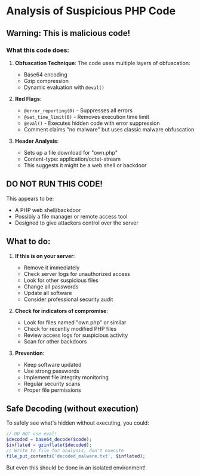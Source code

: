 # Analysis of Suspicious PHP Code

## Warning: This is malicious code!

### What this code does:

1. **Obfuscation Technique**: The code uses multiple layers of obfuscation:
   - Base64 encoding
   - Gzip compression
   - Dynamic evaluation with `@eval()`

2. **Red Flags**:
   - `@error_reporting(0)` - Suppresses all errors
   - `@set_time_limit(0)` - Removes execution time limit
   - `@eval()` - Executes hidden code with error suppression
   - Comment claims "no malware" but uses classic malware obfuscation

3. **Header Analysis**:
   - Sets up a file download for "own.php"
   - Content-type: application/octet-stream
   - This suggests it might be a web shell or backdoor

## DO NOT RUN THIS CODE!

This appears to be:
- A PHP web shell/backdoor
- Possibly a file manager or remote access tool
- Designed to give attackers control over the server

## What to do:

1. **If this is on your server**:
   - Remove it immediately
   - Check server logs for unauthorized access
   - Look for other suspicious files
   - Change all passwords
   - Update all software
   - Consider professional security audit

2. **Check for indicators of compromise**:
   - Look for files named "own.php" or similar
   - Check for recently modified PHP files
   - Review access logs for suspicious activity
   - Scan for other backdoors

3. **Prevention**:
   - Keep software updated
   - Use strong passwords
   - Implement file integrity monitoring
   - Regular security scans
   - Proper file permissions

## Safe Decoding (without execution)

To safely see what's hidden without executing, you could:
```php
// DO NOT use eval!
$decoded = base64_decode($code);
$inflated = gzinflate($decoded);
// Write to file for analysis, don't execute
file_put_contents('decoded_malware.txt', $inflated);
```

But even this should be done in an isolated environment!